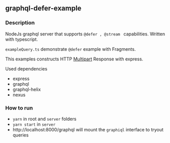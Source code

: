 ## graphql-defer-example

### Description
NodeJs graphql server that supports <code>@defer , @stream </code> capabilities. Written with typescript.

<code>exampleQuery.ts</code> demonstrate <code>@defer</code> example with Fragments.

This examples constructs HTTP [Multipart](https://www.w3.org/Protocols/rfc1341/7_2_Multipart.html) Response with express.

Used dependencies
- express
- graphql
- graphql-helix
- nexus


### How to run
- <code>yarn</code> in root and <code>server</code> folders
- <code>yarn start</code> in  <code>server</code>
- http://localhost:8000/graphql will mount the <code>graphiql</code> interface to tryout queries